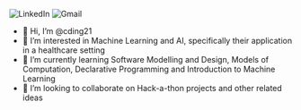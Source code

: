 
![LinkedIn](https://img.shields.io/badge/Charlie_Ding-0077B5?style=flat&logo=linkedin)
![Gmail](https://img.shields.io/badge/Gmail-D14836?style=flat&logo=gmail&logoColor=white)

- 👋 Hi, I’m @cding21
- 👀 I’m interested in Machine Learning and AI, specifically their application in a healthcare setting
- 🌱 I’m currently learning Software Modelling and Design, Models of Computation, Declarative Programming and Introduction to Machine Learning
- 💞️ I’m looking to collaborate on Hack-a-thon projects and other related ideas

<!---
cding21/cding21 is a ✨ special ✨ repository because its `README.md` (this file) appears on your GitHub profile.
You can click the Preview link to take a look at your changes.
--->
